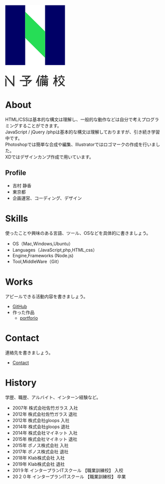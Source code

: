 ![N予備校ロゴ](nyobi_logo.png)
# About

HTML/CSSは基本的な構文は理解し、一般的な動作などは自分で考えプログラミングすることができます。  
JavaScript / jQuery /phpは基本的な構文は理解しておりますが、引き続き学習中です。  
Photoshopでは簡単な合成や編集、Illustratorではロゴマークの作成を行いました。  
XDではデザインカンプ作成で用いています。

## Profile
- 吉村 静香
- 東京都
- 企画運営、コーディング、デザイン


# Skills
使ったことや興味のある言語、ツール、OSなどを具体的に書きましょう。
- OS（Mac,Windows,Ubuntu）
- Languages（JavaScript,php,HTML,css）
- Engine,Frameworks (Node.js)
- Tool,MiddleWare（Git）

# Works
アピールできる活動内容を書きましょう。
- [GitHub](https://github.com/yoshitea)
- 作った作品
  - [portforio](https://intp.site/147/portfolio/)

# Contact
連絡先を書きましょう。
- [Contact](https://intp.site/147/portfolio/?page_id=158)

# History
学歴、職歴、アルバイト、インターン経験など。
- 2007年 株式会社佐竹ガラス 入社
- 2012年 株式会社佐竹ガラス 退社
- 2012年 株式会社gloops 入社
- 2014年 株式会社gloops 退社
- 2014年 株式会社マイネット 入社
- 2015年 株式会社マイネット 退社
- 2015年 ポノス株式会社 入社
- 2017年 ポノス株式会社 退社
- 2018年 Klab株式会社 入社
- 2019年 Klab株式会社 退社
- 201９年 インタープランITスクール 【職業訓練校】 入校
- 20２０年 インタープランITスクール 【職業訓練校】 卒業

